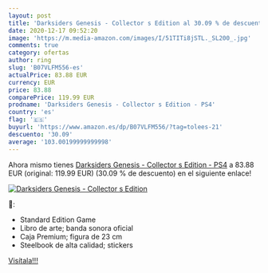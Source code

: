 ```yaml
---
layout: post
title: 'Darksiders Genesis - Collector s Edition al 30.09 % de descuento'
date: 2020-12-17 09:52:20
image: 'https://m.media-amazon.com/images/I/51TITi8jSTL._SL200_.jpg'
comments: true
category: ofertas
author: ring
slug: 'B07VLFM556-es'
actualPrice: 83.88 EUR
currency: EUR
price: 83.88
comparePrice: 119.99 EUR
prodname: 'Darksiders Genesis - Collector s Edition - PS4'
country: 'es'
flag: '🇪🇸'
buyurl: 'https://www.amazon.es/dp/B07VLFM556/?tag=tolees-21'
descuento: '30.09'
average: '103.00199999999998'
---
```


Ahora mismo tienes [Darksiders Genesis - Collector s Edition - PS4](https://www.amazon.es/dp/B07VLFM556/?tag=tolees-21) a 83.88 EUR (original: 119.99 EUR) (30.09 %  de descuento) en el siguiente enlace!

[![Darksiders Genesis - Collector s Edition](https://m.media-amazon.com/images/I/51TITi8jSTL._SL200_.jpg)](https://www.amazon.es/dp/B07VLFM556/?tag=tolees-21)

🔎:

- Standard Edition Game
- Libro de arte; banda sonora oficial
- Caja Premium; figura de 23 cm
- Steelbook de alta calidad; stickers

[Visítala!!!](https://www.amazon.es/dp/B07VLFM556/?tag=tolees-21)
